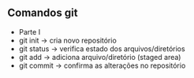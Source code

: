 ## Comandos git
- Parte I
- git init -> cria novo repositório
- git status -> verifica estado dos arquivos/diretórios
- git add -> adiciona arquivo/diretório (staged area)
- git commit -> confirma as alterações no repositório 